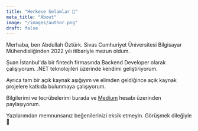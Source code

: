 ```yaml
---
title: "Herkese Selamlar 👋"
meta_title: "About"
image: "/images/author.png"
draft: false
---
```


Merhaba, ben Abdullah Öztürk. Sivas Cumhuriyet Üniversitesi Bilgisayar Mühendisliğinden 2022 yılı itibariyle mezun oldum.

Şuan İstanbul'da bir fintech firmasında Backend Developer olarak çalışıyorum. .NET teknolojileri üzerinde kendimi geliştiriyorum.

Ayrıca tam bir açık kaynak aşığıyım ve elimden geldiğince açık kaynak projelere katkıda bulunmaya çalışıyorum.

Bilgilerimi ve tecrübelerimi burada ve [Medium](https://medium.com/@abdullahozturkk/) hesabı üzerinden paylaşıyorum.

Yazılarımdan memnunsanız beğenilerinizi eksik etmeyin. Görüşmek dileğiyle 👋